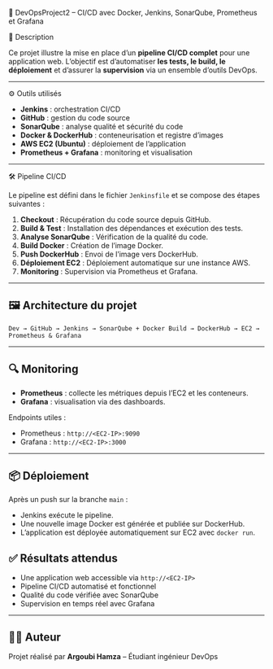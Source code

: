  🚀 DevOpsProject2 – CI/CD avec Docker, Jenkins, SonarQube, Prometheus et Grafana

📌 Description

Ce projet illustre la mise en place d’un **pipeline CI/CD complet** pour une application web.
L’objectif est d’automatiser **les tests, le build, le déploiement** et d’assurer la **supervision** via un ensemble d’outils DevOps.

---

⚙️ Outils utilisés

* **Jenkins** : orchestration CI/CD
* **GitHub** : gestion du code source
* **SonarQube** : analyse qualité et sécurité du code
* **Docker & DockerHub** : conteneurisation et registre d’images
* **AWS EC2 (Ubuntu)** : déploiement de l’application
* **Prometheus + Grafana** : monitoring et visualisation

---

🛠️ Pipeline CI/CD

Le pipeline est défini dans le fichier `Jenkinsfile` et se compose des étapes suivantes :

1. **Checkout** : Récupération du code source depuis GitHub.
2. **Build & Test** : Installation des dépendances et exécution des tests.
3. **Analyse SonarQube** : Vérification de la qualité du code.
4. **Build Docker** : Création de l’image Docker.
5. **Push DockerHub** : Envoi de l’image vers DockerHub.
6. **Déploiement EC2** : Déploiement automatique sur une instance AWS.
7. **Monitoring** : Supervision via Prometheus et Grafana.


---

## 🖼️ Architecture du projet


```
Dev → GitHub → Jenkins → SonarQube + Docker Build → DockerHub → EC2 → Prometheus & Grafana
```

---

## 🔍 Monitoring

* **Prometheus** : collecte les métriques depuis l’EC2 et les conteneurs.
* **Grafana** : visualisation via des dashboards.

Endpoints utiles :

* Prometheus : `http://<EC2-IP>:9090`
* Grafana : `http://<EC2-IP>:3000`

---

## 📦 Déploiement

Après un push sur la branche `main` :

* Jenkins exécute le pipeline.
* Une nouvelle image Docker est générée et publiée sur DockerHub.
* L’application est déployée automatiquement sur EC2 avec `docker run`.



## ✅ Résultats attendus

* Une application web accessible via `http://<EC2-IP>`
* Pipeline CI/CD automatisé et fonctionnel
* Qualité du code vérifiée avec SonarQube
* Supervision en temps réel avec Grafana

---

## 👨‍💻 Auteur

Projet réalisé par **Argoubi Hamza** – Étudiant ingénieur DevOps


